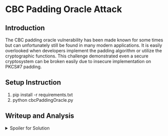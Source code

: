 # CBC Padding Oracle Attack

## Introduction

The CBC padding oracle vulnerability has been made known for some times but can unfortunately still be found in many modern applications.
It is easily overlooked when developers implement the padding algorithm or utilize the cryptographic functions.
This challenge demonstrated even a secure cryptosystem can be broken easily due to insecure implementation on PKCS#7 padding.

## Setup Instruction
1. pip install -r requirements.txt
2. python cbcPaddingOracle.py

## Writeup and Analysis

<details>
  <summary>Spoiler for Solution</summary>

  ## Proposed Solution   
  1. Browse to the URL http://localhost:5000 and notice the page allows the user to input their name for registration.
  2. After input the name and click the register button, we successfully login as a user and the server return us the encrypted cookie `Session`.
  3. The challenge can be solved easily by using the [Padding Oracle Hunter Burp Extender](https://portswigger.net/bappstore/0efabfee59404068a8c4071fa18a2e00)
  4. First, intercept and pipe the request through `Extensions -> Padding Oracle Hunter -> PKCS#7`
  5. Select the `Session` cookie in the Request window, click `Select Payload` with `Hex` format, and uncheck `Url Encoded`. The payload will be enclosed within the `§` symbol. 
  6. Click the `Test` button and it will provide a summary which indicate the server is vulnerable to the padding oracle attack with its corresponding invalid/valid padding payload and response.
  7. Copy either part or full of the valid (Invalid JSON Format!) or invalid (Decryption Failed!) padding response from the `Output` window and put it in the `Padding Response` textbox.
  8. Click the `Decrypt` button to recover the plaintext.
  9. Modify the `role` in the plaintext from `user` to `admin` and convert the plaintext to hexadecimal.
 10. Input the hexadecimal value into the `Plaintext` field and click the `Encrypt` button to compute the encrypted `Session` cookie.
 11. Copy the encrypted `Session` cookie and replace the original `Session` in order to login as admin.

 ## Analysis 

 ```python
  # if the decryption fail mostly due to invalid padding
     if value:
         plaintext = Aes_decrypt(value)
         if plaintext is None:
            return "Decryption Failed!"

         # if the padding is valid but not in json format
         try:
             json.loads(plaintext)
             return redirect(url_for('portal'))        
         except:
             return "Invalid JSON Format!"    
 ```
 By looking at the code snippets of cbcPaddingOracle.py as shown above, the server is returning different response when there is an invalid padding (Decryption Failed!) compare to a valid padding (Invalid JSON Format!)
 Hence, attacker is able to make use of this side channel information to perform the padding oracle attack.
 
 As a mitigation, the developer should ensure the code always return the same response when decrypting packets for either valid or invalid padding.
</details>